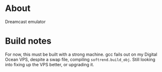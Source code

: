 # About

Dreamcast emulator

# Build notes

For now, this must be built with a strong machine. gcc fails out on my Digital Ocean VPS, despite a swap file, compiling `softrend.build_obj`. Still looking into fixing up the VPS better, or upgrading it.
